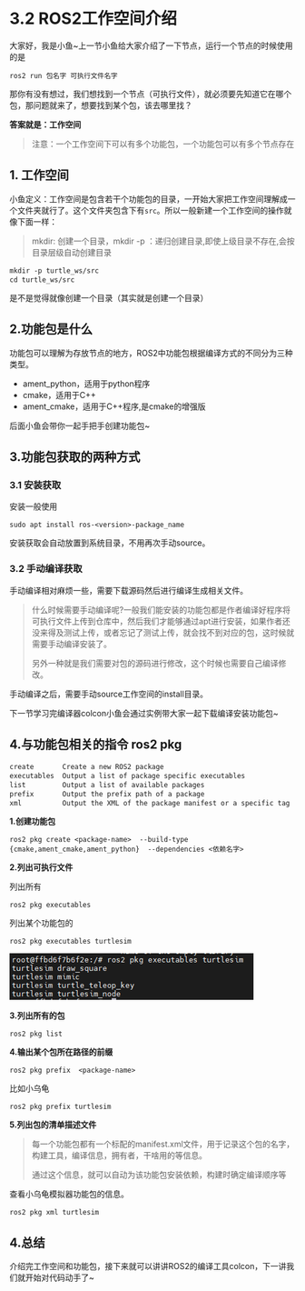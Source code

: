 # 3.2 ROS2工作空间介绍

大家好，我是小鱼~上一节小鱼给大家介绍了一下节点，运行一个节点的时候使用的是

```
ros2 run 包名字 可执行文件名字
```

那你有没有想过，我们想找到一个节点（可执行文件），就必须要先知道它在哪个包，那问题就来了，想要找到某个包，该去哪里找？

**答案就是：工作空间**

> 注意：一个工作空间下可以有多个功能包，一个功能包可以有多个节点存在



## 1. 工作空间

小鱼定义：工作空间是包含若干个功能包的目录，一开始大家把工作空间理解成一个文件夹就行了。这个文件夹包含下有`src`。所以一般新建一个工作空间的操作就像下面一样：

> mkdir: 创建一个目录，mkdir -p ：递归创建目录,即使上级目录不存在,会按目录层级自动创建目录

```shell
mkdir -p turtle_ws/src
cd turtle_ws/src
```

是不是觉得就像创建一个目录（其实就是创建一个目录）



## 2.功能包是什么

功能包可以理解为存放节点的地方，ROS2中功能包根据编译方式的不同分为三种类型。

- ament_python，适用于python程序
- cmake，适用于C++
- ament_cmake，适用于C++程序,是cmake的增强版

后面小鱼会带你一起手把手创建功能包~



## 3.功能包获取的两种方式

### 3.1 安装获取

安装一般使用

```
sudo apt install ros-<version>-package_name
```

安装获取会自动放置到系统目录，不用再次手动source。



### 3.2 手动编译获取

手动编译相对麻烦一些，需要下载源码然后进行编译生成相关文件。

> 什么时候需要手动编译呢?一般我们能安装的功能包都是作者编译好程序将可执行文件上传到仓库中，然后我们才能够通过apt进行安装，如果作者还没来得及测试上传，或者忘记了测试上传，就会找不到对应的包，这时候就需要手动编译安装了。
>
> 另外一种就是我们需要对包的源码进行修改，这个时候也需要自己编译修改。

手动编译之后，需要手动source工作空间的install目录。

下一节学习完编译器colcon小鱼会通过实例带大家一起下载编译安装功能包~



## 4.与功能包相关的指令 ros2 pkg

```
create       Create a new ROS2 package
executables  Output a list of package specific executables
list         Output a list of available packages
prefix       Output the prefix path of a package
xml          Output the XML of the package manifest or a specific tag
```

**1.创建功能包**

```
ros2 pkg create <package-name>  --build-type  {cmake,ament_cmake,ament_python}  --dependencies <依赖名字>
```



**2.列出可执行文件**

 列出所有

```
ros2 pkg executables
```

列出某个功能包的

```
ros2 pkg executables turtlesim
```

![image-20210915172702101](3.2ROS2工作空间介绍/imgs/image-20210915172702101.png)

**3.列出所有的包**

```
ros2 pkg list
```



**4.输出某个包所在路径的前缀**

```
ros2 pkg prefix  <package-name>
```

比如小乌龟

```
ros2 pkg prefix turtlesim
```



**5.列出包的清单描述文件**

> 每一个功能包都有一个标配的manifest.xml文件，用于记录这个包的名字，构建工具，编译信息，拥有者，干啥用的等信息。
>
> 通过这个信息，就可以自动为该功能包安装依赖，构建时确定编译顺序等

查看小乌龟模拟器功能包的信息。

```
ros2 pkg xml turtlesim 
```

<!-- 

## 2.该如何找到工作空间下的功能包

第二讲中，刚安装完ros2，大家直接使用ros2指令会出现下面的错误:

![image-20210720102200144](3.2ROS2工作空间介绍/imgs/image-20210720102200144.png)

解决方案是在终端输入这样一句话，source

```
source /opt/ros/foxy/setup.bash
```

再尝试一下，就可以了。

![image-20210720102349238](3.2ROS2工作空间介绍/imgs/image-20210720102349238.png)

原因就在于，ros2这个指令本身和ros2自带的turtle_sim小乌龟模拟器都是在`/opt/ros/foxy/`这个目录下的，所以需要`source`这个指令让系统去这个目录找ros2和功能包，这个目录其实就是一个工作空间。

要想找到某个工作空间下的功能包，就去`source`一下这个工作空间对应的`setup.bash`文件就行了。



> 小鱼：刚刚你可只创建了一个src文件夹，没看到setup.bash文件呀？别着急，下一讲就会告诉大家如何生成这个文件。
>  -->

<!-- 


## 3.功能包也分优先级

大家有没有想过，如果在系统的`/opt/ros/foxy/`目录下已经有了名字叫A的功能包了，我现在自己创建了一个工作空间，我也建立一个名字叫做A的功能包，然后我来运行A功能包下的某个节点，到底运行的是系统目录下的，还是自己的目录下的呢？

**答案是自己的，这个叫做后来者的工作空间居上原则**

 -->

## 4.总结

介绍完工作空间和功能包，接下来就可以讲讲ROS2的编译工具colcon，下一讲我们就开始对代码动手了~

